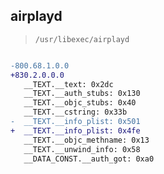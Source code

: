 ## airplayd

> `/usr/libexec/airplayd`

```diff

-800.68.1.0.0
+830.2.0.0.0
   __TEXT.__text: 0x2dc
   __TEXT.__auth_stubs: 0x130
   __TEXT.__objc_stubs: 0x40
   __TEXT.__cstring: 0x33b
-  __TEXT.__info_plist: 0x501
+  __TEXT.__info_plist: 0x4fe
   __TEXT.__objc_methname: 0x13
   __TEXT.__unwind_info: 0x58
   __DATA_CONST.__auth_got: 0xa0

```
